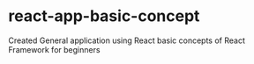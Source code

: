 # react-app-basic-concept
Created General application using React basic concepts of React Framework for beginners
